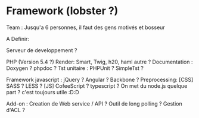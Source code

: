 Framework (lobster ?)
=====================

Team :
Jusqu'a 6 personnes, il faut des gens motivés et bosseur 

A Definir:

Serveur de developpement ?

PHP (Version 5.4 ?)
Render: Smart, Twig, h20, haml autre ?
Documentation : Doxygen ? phpdoc ?
Tst unitaire : PHPUnit ? SimpleTst ?

Framework javascript : jQuery ? Angular ? Backbone ?
Preprocessing: [CSS] SASS ? LESS ?
               [JS] CofeeScript ? typescript ?
On met du node.js quelque part ? c'est toujours utile :D:D


Add-on :
Creation de Web service / API ?
Outil de long polling ?
Gestion d'ACL ?

